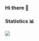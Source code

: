 ### Hi there 👋

### Statistics 📊

<img src="https://github-readme-stats.vercel.app/api?username=Yovach&show_icons=true&count_private=true">

<!--
**qquentinv/qquentinv** is a ✨ _special_ ✨ repository because its `README.md` (this file) appears on your GitHub profile.

Here are some ideas to get you started:

- 🔭 I’m currently working on ...
- 🌱 I’m currently learning ...
- 👯 I’m looking to collaborate on ...
- 🤔 I’m looking for help with ...
- 💬 Ask me about ...
- 📫 How to reach me: ...
- 😄 Pronouns: ...
- ⚡ Fun fact: ...
-->
